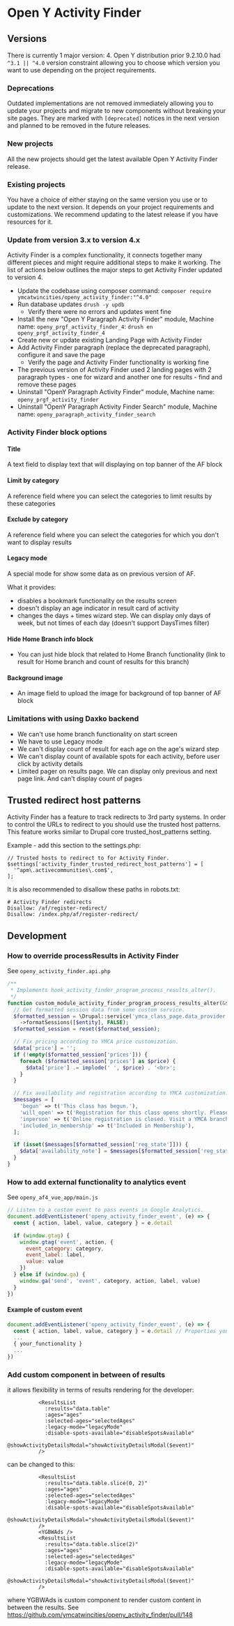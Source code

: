 # Open Y Activity Finder

## Versions
There is currently 1 major version: 4. Open Y distribution prior 9.2.10.0 had
`^3.1 || ^4.0` version constraint allowing you to choose which version you want
to use depending on the project requirements.

### Deprecations
Outdated implementations are not removed immediately allowing you to update
your projects and migrate to new components without breaking your site pages.
They are marked with `[deprecated]` notices in the next version and planned to
be removed in the future releases.

### New projects
All the new projects should get the latest available Open Y Activity Finder
release.

### Existing projects
You have a choice of either staying on the same version you use or to update to
the next version. It depends on your project requirements and customizations.
We recommend updating to the latest release if you have resources for it.

### Update from version 3.x to version 4.x
Activity Finder is a complex functionality, it connects together many different
pieces and might require additional steps to make it working. The list of
actions below outlines the major steps to get Activity Finder updated to
version 4.
- Update the codebase using composer command:
  `composer require ymcatwincities/openy_activity_finder:"^4.0"`
- Run database updates `drush -y updb`
  - Verify there were no errors and updates went fine
- Install the new "Open Y Paragraph Activity Finder" module,
  Machine name: `openy_prgf_activity_finder_4`:
  `drush en openy_prgf_activity_finder_4`
- Create new or update existing Landing Page with Activity Finder
- Add Activity Finder paragraph (replace the deprecated paragraph), configure
  it and save the page
  - Verify the page and Activity Finder functionality is working fine
- The previous version of Activity Finder used 2 landing pages with 2 paragraph
  types - one for wizard and another one for results - find and remove these
  pages
- Uninstall "OpenY Paragraph Activity Finder" module,
  Machine name: `openy_prgf_activity_finder`
- Uninstall "OpenY Paragraph Activity Finder Search" module,
  Machine name: `openy_paragraph_activity_finder_search`

### Activity Finder block options

#### Title
  A text field to display text that will displaying on top banner of the AF block
#### Limit by category
  A reference field where you can select the categories to limit results by these categories
#### Exclude by category
  A reference field where you can select the categories for which you don't want to display results
#### Legacy mode
  A special mode for show some data as on previous version of AF.

  What it provides:

  - disables a bookmark functionality on the results screen
  - doesn't display an age indicator in result card of activity
  - changes the days + times wizard step. We can display only days of week, but not times of each day (doesn't support DaysTimes filter)
#### Hide Home Branch info block
  - You can just hide block that related to Home Branch functionality (link to result for Home branch and count of results for this branch)
#### Background image
  - An image field to upload the image for background of top banner of AF block

### Limitations with using Daxko backend
  - We can't use home branch functionality on start screen
  - We have to use Legacy mode
  - We can't display count of result for each age on the age's wizard step
  - We can't display count of available spots for each activity, before user click by activity details
- Limited pager on results page. We  can display only previous and next page link. And can't display count of pages


## Trusted redirect host patterns
Activity Finder has a feature to track redirects to 3rd party systems. In order
to control the URLs to redirect to you should use the trusted host patterns.
This feature works similar to Drupal core trusted_host_patterns setting.

Example - add this section to the settings.php:
```
// Trusted hosts to redirect to for Activity Finder.
$settings['activity_finder_trusted_redirect_host_patterns'] = [
  '^apm\.activecommunities\.com$',
];
```
It is also recommended to disallow these paths in robots.txt:
```
# Activity Finder redirects
Disallow: /af/register-redirect/
Disallow: /index.php/af/register-redirect/
```

## Development

### How to override processResults in Activity Finder

See `openy_activity_finder.api.php`

```php
/**
 * Implements hook_activity_finder_program_process_results_alter().
 */
function custom_module_activity_finder_program_process_results_alter(&$data, NodeInterface $entity) {
  // Get formatted session data from some custom service.
  $formatted_session = \Drupal::service('ymca_class_page.data_provider')
    ->formatSessions([$entity], FALSE);
  $formatted_session = reset($formatted_session);

  // Fix pricing according to YMCA price customization.
  $data['price'] = '';
  if (!empty($formatted_session['prices'])) {
    foreach ($formatted_session['prices'] as $price) {
      $data['price'] .= implode(' ', $price) . '<br>';
    }
  }

  // Fix availability and registration according to YMCA customization.
  $messages = [
    'begun' => t('This class has begun.'),
    'will_open' => t('Registration for this class opens shortly. Please check back.'),
    'inperson' => t('Online registration is closed. Visit a YMCA branch to register.'),
    'included_in_membership' => t('Included in Membership'),
  ];

  if (isset($messages[$formatted_session['reg_state']])) {
    $data['availability_note'] = $messages[$formatted_session['reg_state']];
  }
}
```

### How to add external functionality to analytics event

See `openy_af4_vue_app/main.js`

```js
// Listen to a custom event to pass events in Google Analytics.
document.addEventListener('openy_activity_finder_event', (e) => {
  const { action, label, value, category } = e.detail

  if (window.gtag) {
    window.gtag('event', action, {
      event_category: category,
      event_label: label,
      value: value
    })
  } else if (window.ga) {
    window.ga('send', 'event', category, action, label, value)
  }
})
```

#### Example of custom event

```js
document.addEventListener('openy_activity_finder_event', (e) => {
  const { action, label, value, category } = e.detail // Properties you can use for analitics.
  ...
  { your_functionality }
  ...
})
```

### Add custom component in between of results

 it allows flexibility in terms of results rendering for the developer:
```
          <ResultsList
            :results="data.table"
            :ages="ages"
            :selected-ages="selectedAges"
            :legacy-mode="legacyMode"
            :disable-spots-available="disableSpotsAvailable"
            @showActivityDetailsModal="showActivityDetailsModal($event)"
          />
```
can be changed to this:
```
          <ResultsList
            :results="data.table.slice(0, 2)"
            :ages="ages"
            :selected-ages="selectedAges"
            :legacy-mode="legacyMode"
            :disable-spots-available="disableSpotsAvailable"
            @showActivityDetailsModal="showActivityDetailsModal($event)"
          />
          <YGBWAds />
          <ResultsList
            :results="data.table.slice(2)"
            :ages="ages"
            :selected-ages="selectedAges"
            :legacy-mode="legacyMode"
            :disable-spots-available="disableSpotsAvailable"
            @showActivityDetailsModal="showActivityDetailsModal($event)"
          />
```
where YGBWAds is custom component to render custom content in between the results.
See https://github.com/ymcatwincities/openy_activity_finder/pull/148
